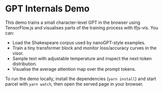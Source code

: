 # GPT Internals Demo

This demo trains a small character-level GPT in the browser using TensorFlow.js and visualises parts of the training process with tfjs-vis. You can:

- Load the Shakespeare corpus used by nanoGPT-style examples.
- Train a tiny transformer block and monitor loss/accuracy curves in the visor.
- Sample text with adjustable temperature and inspect the next-token distribution.
- Visualise the average attention map over the prompt tokens.

To run the demo locally, install the dependencies (`yarn install`) and start parcel with `yarn watch`, then open the served page in your browser.
